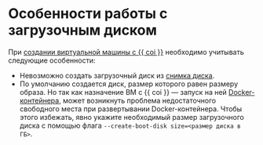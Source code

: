 # Особенности работы с загрузочным диском

При [создании виртуальной машины с {{ coi }}](../tutorials/vm-create.md) необходимо учитывать следующие особенности:
* Невозможно создать загрузочный диск из [снимка диска](../../compute/concepts/snapshot.md).
* По умолчанию создается диск, размер которого равен размеру образа. Но так как назначение ВМ с {{ coi }} — запуск на ней [Docker-контейнера](https://cloud.yandex.ru/blog/posts/2022/03/docker-containers), может возникнуть проблема недостаточного свободного места при развертывании Docker-контейнера. Чтобы этого избежать, явно укажите необходимый размер загрузочного диска с помощью флага `--create-boot-disk size=<размер диска в ГБ>`.